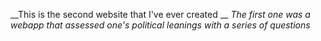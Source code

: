 __This is the second website that I've ever created __
_The first one was a webapp that assessed one's political leanings with a series of questions_
